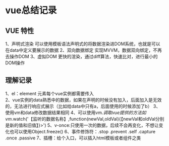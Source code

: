  # vue总结记录

 ## VUE 特性
 1、声明式渲染
 可以使用模板语法声明式的将数据渲染进DOM系统，也就是可以在data中定义要展示的数据
 2、双向数据绑定
 实现MVVM，数据双向绑定，不再去操作DOM
 3、虚拟DOM
 更快的渲染，通过diff算法，快速比对，进行最小的DOM操作







 ## 理解记录
 1、el：element 元素每个vue实例都需要传入   
 2、vue实例的data熟悉中的数据，如果在声明的时候没有加入，后面加入是无效的，无法进行响应式展示（比如给data中只有a，后面使用的时候添加了b）
 3、使用vm和data修改数据结果相同
 4、可以使用vm.$调取vue提供的方法如vm.$watch('【监听的数据名称】,function(newVal,oldVal){【newVal和oldVal分别是新的值和旧值】}>')
 5、v-once:只使用一次的数据，后续不会再变化，不想让变化也可以使用Object.freeze()
 6、事件修饰符：.stop  .prevent .self .capture .once .passive
 7、插槽：给个入口，可以插入html模板或者组件之类